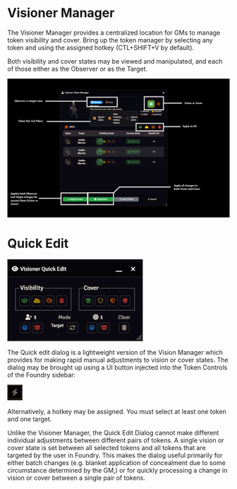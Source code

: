 # Visioner Manager

The Visioner Manager provides a centralized location for GMs to manage token visibility and cover. Bring up the token manager by selecting any token and using the assigned hotkey (CTL+SHIFT+V by default).

Both visibility and cover states may be viewed and manipulated, and each of those either as the Observer or as the Target.

![Vision Token Manager](images/token-manager/token_manager.png)

# Quick Edit

![Quick Edit Dialog](images/token-manager/quick_edit.png)

The Quick edit dialog is a lightweight version of the Vision Manager which provides for making rapid manual adjustments to vision or cover states. The dialog may be brought up using a UI button injected into the Token Controls of the Foundry sidebar: 

![UI Button](images/token-manager/quick_edit_ui_button.png)

Alternatively, a hotkey may be assigned. You must select at least one token and one target.

Unlike the Visioner Manager, the Quick Edit Dialog cannot make different individual adjustments between different pairs of tokens. A single vision or cover state is set between all selected tokens and all tokens that are targeted by the user in Foundry. This makes the dialog useful primarily for either batch changes (e.g. blanket application of concealment due to some circumstance determined by the GM,) or for quickly processing a change in vision or cover between a single pair of tokens.